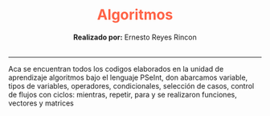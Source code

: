 <div align="center">
	<h1 style="color:Tomato;"><strong>Algoritmos</strong></h1>
	<strong>Realizado por:</strong> Ernesto Reyes Rincon<br>
</div>
<br><hr>
<p>
  Aca se encuentran todos los codigos elaborados en la unidad de aprendizaje algoritmos bajo el lenguaje PSeInt, don abarcamos variable, tipos de variables, operadores, condicionales, selección de casos, control de flujos con ciclos: mientras, repetir, para y se realizaron funciones, vectores y matrices
</p>
